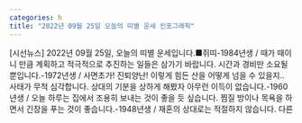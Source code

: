 ```yaml
---
categories: h
title: "2022년 09월 25일 오늘의 띠별 운세 인포그래픽"
---
```

[시선뉴스] 2022년 09월 25일, 오늘의 띠별 운세입니다.■쥐띠-1984년생 / 때가 때이니 만큼 계획하고 적극적으로 추진하는 일들은 삼가기 바랍니다. 시간과 경비만 소요될 뿐입니다.-1972년생 / 사면초가! 진퇴양난! 이렇게 힘든 산을 어떻게 넘을 수 있을지.. 사태가 무척 심각합니다. 상대의 기분을 상하게 해봤자 아무런 이득이 없습니다.-1960년생 / 오늘 하루는 집에서 조용히 보내는 것이 좋을 듯 싶습니다. 찜질 방이나 목욕을 하면서 긴장을 푸는 것이 좋습니다.-1948년생 / 재혼의 상대로는 적절하지 않습니다. 다른
